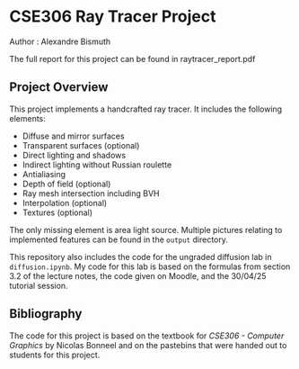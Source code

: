 # CSE306 Ray Tracer Project

Author : Alexandre Bismuth

The full report for this project can be found in raytracer_report.pdf

## Project Overview

This project implements a handcrafted ray tracer. It includes the following elements:

- Diffuse and mirror surfaces
- Transparent surfaces (optional)
- Direct lighting and shadows
- Indirect lighting without Russian roulette
- Antialiasing
- Depth of field (optional)
- Ray mesh intersection including BVH
- Interpolation (optional)
- Textures (optional)

The only missing element is area light source. Multiple pictures relating to implemented features can be found in the ```output``` directory.

This repository also includes the code for the ungraded diffusion lab in ```diffusion.ipynb```. My code for this lab is based on the formulas from section 3.2 of the lecture notes, the code given on Moodle, and the 30/04/25 tutorial session.

## Bibliography

The code for this project is based on the textbook for *CSE306 - Computer Graphics* by Nicolas Bonneel and on the pastebins that were handed out to students for this project.
